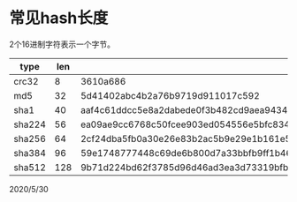 # 常见hash长度

2个16进制字符表示一个字节。  

| type   | len | example                                                                                                                          |
| ------ | --- | -------------------------------------------------------------------------------------------------------------------------------- |
| crc32  | 8   | 3610a686                                                                                                                         |
| md5    | 32  | 5d41402abc4b2a76b9719d911017c592                                                                                                 |
| sha1   | 40  | aaf4c61ddcc5e8a2dabede0f3b482cd9aea9434d                                                                                         |
| sha224 | 56  | ea09ae9cc6768c50fcee903ed054556e5bfc8347907f12598aa24193                                                                         |
| sha256 | 64  | 2cf24dba5fb0a30e26e83b2ac5b9e29e1b161e5c1fa7425e73043362938b9824                                                                 |
| sha384 | 96  | 59e1748777448c69de6b800d7a33bbfb9ff1b463e44354c3553bcdb9c666fa90125a3c79f90397bdf5f6a13de828684f                                 |
| sha512 | 128 | 9b71d224bd62f3785d96d46ad3ea3d73319bfbc2890caadae2dff72519673ca72323c3d99ba5c11d7c7acc6e14b8c5da0c4663475c2e5c3adef46f73bcdec043 |


2020/5/30  
